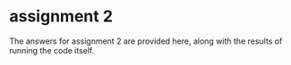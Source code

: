 # assignment 2

The answers for assignment 2 are provided here, along with the results of running the code itself.
